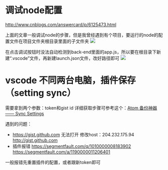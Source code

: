 # 调试node配置
http://www.cnblogs.com/answercard/p/6125473.html

上面的文章一般调试node的步骤，但是我曾经遇到有个项目，要运行的node的配置文件在项目文件夹根目录里面的子文件夹
![](http://oys6fh33c.bkt.clouddn.com/QQ%E5%9B%BE%E7%89%8720171102161055.png)

在点击调试按钮时没法自动检测到back-end里面的app.js，所以要在根目录下新建“.vscode”文件，再新建launch.json文件，改好路径即可
![](http://oys6fh33c.bkt.clouddn.com/20171102161505.png)

# vscode 不同两台电脑，插件保存（setting sync）

需要拿到两个参数：token和gist id
详细获取步骤可参考这个：[Atom 备份神器 —— Sync Settings](http://www.cnblogs.com/hooray/p/5885211.html "Atom 备份神器 —— Sync Settings")

遇到的问题：
- https://gist.github.com 无法打开
修改host：204.232.175.94 http://gist.github.com
- 插件报错
https://segmentfault.com/q/1010000008183902
https://segmentfault.com/a/1190000011206401

一般报错先重置插件的配置，或者跟新token即可
